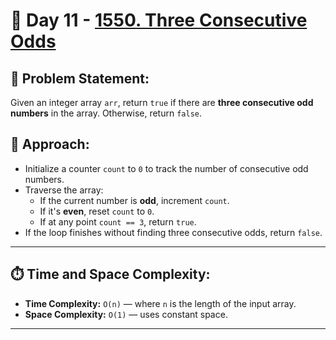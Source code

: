 # 📅 Day 11 - [1550. Three Consecutive Odds](https://leetcode.com/problems/three-consecutive-odds/)

## 🧾 Problem Statement:
Given an integer array `arr`, return `true` if there are **three consecutive odd numbers** in the array. Otherwise, return `false`.

## 🧠 Approach:
- Initialize a counter `count` to `0` to track the number of consecutive odd numbers.
- Traverse the array:
  - If the current number is **odd**, increment `count`.
  - If it's **even**, reset `count` to `0`.
  - If at any point `count == 3`, return `true`.
- If the loop finishes without finding three consecutive odds, return `false`.

---

## ⏱️ Time and Space Complexity:
- **Time Complexity:** `O(n)` — where `n` is the length of the input array.
- **Space Complexity:** `O(1)` — uses constant space.

---

